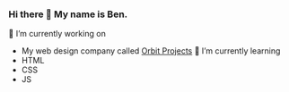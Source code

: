 ### Hi there 👋 My name is Ben.

🔭 I’m currently working on
* My web design company called [Orbit Projects](https://orbitprojects.github.io/)
🌱 I’m currently learning
* HTML
* CSS
* JS
<!-- ![CSS](https://raw.githubusercontent.com/LlamaLad7/LlamaLad7/master/assets/css3.svg |)
